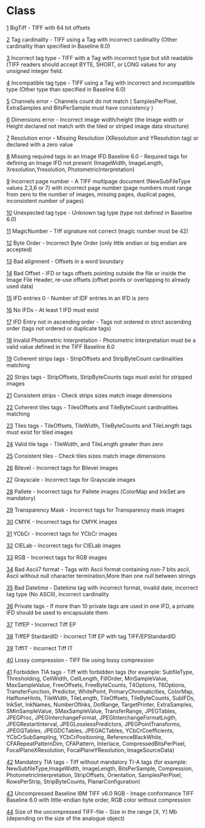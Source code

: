 # Class
[1](1.md) BigTiff - TIFF with 64 bit offsets

[2](2.md) Tag cardinality - TIFF using a Tag with incorrect cardinality (Other cardinality than specified in Baseline 6.0)

[3](3.md) Incorrect tag type - TIFF with a Tag with incorrect type but still readable (TIFF readers should accept BYTE, SHORT, or LONG values for any unsigned integer field.

[4](4.md) Incompatible tag type - TIFF using a Tag with incorrect and incompatible type (Other type than specified in Baseline 6.0)

[5](5.md) Channels error - Channels count do not match ( SamplesPerPixel, ExtraSamples and BitsPerSample must have consistency )

[6](6.md) Dimensions error - Incorrect image width/height (the Image width or Height declared not match with the tiled or striped image data structure)

[7](7.md) Resolution error - Missing Resolution (XResolution and YResolution tag) or declared with a zero value

[8](8.md) Missing required tags in an Image IFD Baseline 6.0 - Required tags for defining an Image IFD not present (ImageWidth, ImageLength, Xresolution,Yresolution, PhotometricInterpretation)

[9](9.md) Incorrect page number - A TIFF multipage document (NewSubFileType values 2,3,6 or 7)  with incorrect page number (page numbers must range from zero to the number of images, missing pages, duplicat pages, inconsistent number of pages)

[10](10.md) Unexpected tag type - Unknown tag type (type not defined in Baseline 6.0)

[11](11.md) MagicNumber - Tiff signature not correct (magic number must be 42)

[12](12.md) Byte Order - Incorrect Byte Order (only little endian or big endian are accepted)

[13](13.md) Bad alignment - Offsets in a word boundary

[14](14.md) Bad Offset - IFD or tags offsets pointing outside the file or inside the Image File Header, re-use offsets (offset points or overlapping to already used data)

[15](15.md) IFD entries 0 - Number of IDF entries in an IFD is zero

[16](16.md) No IFDs - At least 1 IFD must exist

[17](17.md) IFD Entry not in ascending order - Tags not ordered in strict ascending order (tags not ordered or duplicate tags)

[18](18.md) Invalid Photometric Interpretation - Photometric Interpretation must be a valid value defined in the TIFF Baseline 6.0

[19](19.md) Coherent strips tags - StripOffsets and StripByteCount cardinalities matching

[20](20.md) Strips tags - StripOffsets, StripByteCounts tags must exist for stripped images

[21](21.md) Consistent strips - Check strips sizes match image dimensions

[22](22.md) Coherent tiles tags - TilesOffsets and TileByteCount cardinalities matching

[23](23.md) Tiles tags - TileOffsets, TileWidth, TileByteCounts and TileLength tags must exist for tiled images

[24](24.md) Valid tile tags - TileWidth, and TileLength greater than zero

[25](25.md) Consistent tiles - Check tiles sizes match image dimensions

[26](26.md) Bilevel - Incorrect tags for Bilevel images

[27](27.md) Grayscale - Incorrect tags for Grayscale images

[28](28.md) Pallete - Incorrect tags for Pallete images (ColorMap and InkSet are mandatory)

[29](29.md) Transparency Mask - Incorrect tags for Transparency mask images

[30](30.md) CMYK - Incorrect tags for CMYK images

[31](31.md) YCbCr - Incorrect tags for YCbCr images

[32](32.md) CIELab - Incorrect tags for CIELab images

[33](33.md) RGB - Incorrect tags for RGB images

[34](34.md) Bad Ascii7 format - Tags with Ascii format containing non-7 bits ascii, Ascii without null character termination,More than one null between strings

[35](35.md) Bad Datetime - Datetime tag with incorrect format, invalid date, incorrect tag type (No ASCII), incorrect cardinality

[36](36.md) Private tags - If more than 10 private tags are used in one IFD, a private IFD should be used to encapsulate them

[37](37.md) TiffEP - Incorrect Tiff EP

[38](38.md) TiffEP StardardID - Incorrect Tiff EP with tag TIFF/EPStandardID

[39](39.md) TiffIT - Incorrect Tiff IT

[40](40.md) Lossy compression - TIFF file using lossy compression

[41](41.md) Forbidden TIA tags - Tiff with forbidden tags (for example: SubfileType, Thresholding, CellWidth, CellLength, FillOrder, MinSampleValue, MaxSampleValue, FreeOffsets, FreeByteCounts, T4Options, T6Options, TransferFunction, Predictor, WhitePoint, PrimaryChromaticities, ColorMap, HalftoneHints, TileWidth, TileLength, TileOffsets, TileByteCounts, SubIFDs, InkSet, InkNames, NumberOfInks, DotRange, TargetPrinter, ExtraSamples, SMinSampleValue, SMaxSampleValue, TransferRange, JPEGTables, JPEGProc, JPEGInterchangeFormat, JPEGInterchangeFormatLngth, JPEGRestartInterval, JPEGLosslessPredictors, JPEGPointTransforms, JPEGQTables, JPEGDCTables, JPEGACTables, YCbCrCoefficients, YCbCrSubSampling, YCbCrPositioning, ReferenceBlackWhite, CFARepeatPatternDim, CFAPattern, Interlace, CompressedBitsPerPixel, FocalPlaneXResolution, FocalPlaneYResolution, ImageSourceData)

[42](42.md) Mandatory TIA tags - Tiff without mandatory TI-A tags (for example: NewSubfileType,ImageWidth, ImageLength, BitsPerSample, Compression, PhotometricInterpretation, StripOffsets, Orientation, SamplesPerPixel, RowsPerStrip, StripByteCounts, PlanarConfiguration)

[43](43.md) Uncompressed Baseline IBM TIFF v6.0 RGB - Image conformance TIFF Baseline 6.0 with little-endian byte order, RGB color without compression

[44](44.md) Size of the uncompressed TIFF-file - Size in the range [X, Y] Mb (depending on the size of the analogue object)

